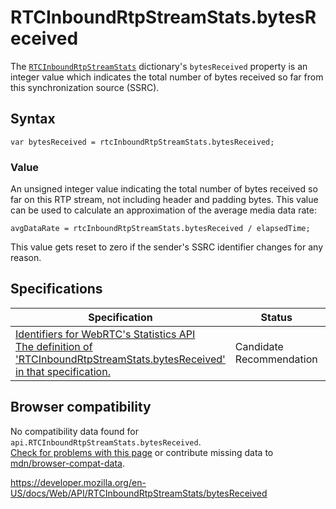 RTCInboundRtpStreamStats.bytesReceived
======================================

The [`RTCInboundRtpStreamStats`](../rtcinboundrtpstreamstats) dictionary's `bytesReceived` property is an integer value which indicates the total number of bytes received so far from this synchronization source (SSRC).

Syntax
------

    var bytesReceived = rtcInboundRtpStreamStats.bytesReceived;

### Value

An unsigned integer value indicating the total number of bytes received so far on this RTP stream, not including header and padding bytes. This value can be used to calculate an approximation of the average media data rate:

    avgDataRate = rtcInboundRtpStreamStats.bytesReceived / elapsedTime;

This value gets reset to zero if the sender's SSRC identifier changes for any reason.

Specifications
--------------

<table><thead><tr class="header"><th>Specification</th><th>Status</th><th>Comment</th></tr></thead><tbody><tr class="odd"><td><a href="https://w3c.github.io/webrtc-stats/#dom-rtcinboundrtpstreamstats-bytesreceived">Identifiers for WebRTC's Statistics API<br />
<span class="small">The definition of 'RTCInboundRtpStreamStats.bytesReceived' in that specification.</span></a></td><td><span class="spec-cr">Candidate Recommendation</span></td><td>Initial definition.</td></tr></tbody></table>

Browser compatibility
---------------------

No compatibility data found for `api.RTCInboundRtpStreamStats.bytesReceived`.  
[Check for problems with this page](#on-github) or contribute missing data to [mdn/browser-compat-data](https://github.com/mdn/browser-compat-data).

<a href="https://developer.mozilla.org/en-US/docs/Web/API/RTCInboundRtpStreamStats/bytesReceived" class="_attribution-link">https://developer.mozilla.org/en-US/docs/Web/API/RTCInboundRtpStreamStats/bytesReceived</a>
